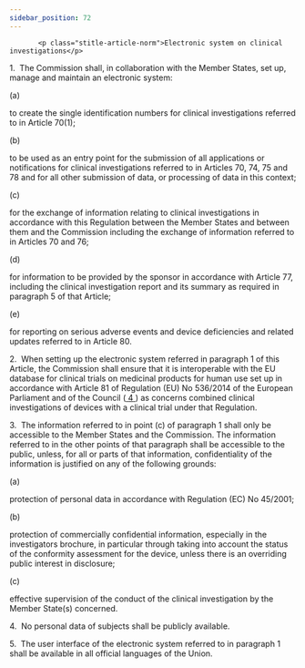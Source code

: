 ```yaml
---
sidebar_position: 72
---
```

           <p class="stitle-article-norm">Electronic system on clinical investigations</p>
   <p class="norm">1.&nbsp;&nbsp;The Commission shall, in collaboration 
with the Member&nbsp;States, set up, manage and maintain an electronic 
system:</p>
   <div class="grid-container grid-list">
      <div class="list grid-list-column-1">
         <span>(a)&nbsp;</span>
      </div>
      <div class="grid-list-column-2">
         <p class="norm">to create the single identification numbers for clinical investigations referred to in Article&nbsp;70(1);</p>
      </div>
   </div>
   <div class="grid-container grid-list">
      <div class="list grid-list-column-1">
         <span>(b)&nbsp;</span>
      </div>
      <div class="grid-list-column-2">
         <p class="norm">to be used as an entry point for the submission
 of all applications or notifications for clinical investigations 
referred to in Articles&nbsp;70, 74, 75 and 78 and for all other 
submission of data, or processing of data in this context;</p>
      </div>
   </div>
   <div class="grid-container grid-list">
      <div class="list grid-list-column-1">
         <span>(c)&nbsp;</span>
      </div>
      <div class="grid-list-column-2">
         <p class="norm">for the exchange of information relating to 
clinical investigations in accordance with this Regulation between the 
Member&nbsp;States and between them and the Commission including the 
exchange of information referred to in Articles&nbsp;70 and&nbsp;76;</p>
      </div>
   </div>
   <div class="grid-container grid-list">
      <div class="list grid-list-column-1">
         <span>(d)&nbsp;</span>
      </div>
      <div class="grid-list-column-2">
         <p class="norm">for information to be provided by the sponsor 
in accordance with Article&nbsp;77, including the clinical investigation
 report and its summary as required in paragraph&nbsp;5 of that Article;</p>
      </div>
   </div>
   <div class="grid-container grid-list">
      <div class="list grid-list-column-1">
         <span>(e)&nbsp;</span>
      </div>
      <div class="grid-list-column-2">
         <p class="norm">for reporting on serious adverse events and device deficiencies and related updates referred to in Article&nbsp;80.</p>
      </div>
   </div>
   <p class="norm">2.&nbsp;&nbsp;When setting up the electronic system 
referred in paragraph&nbsp;1 of this Article, the Commission shall 
ensure that it is interoperable with the EU database for clinical trials
 on medicinal products for human use set up in accordance with 
Article&nbsp;81 of Regulation&nbsp;(EU)&nbsp;No&nbsp;536/2014 of the 
European Parliament and of the Council&nbsp;(<a href="#E0004" id="src.E0004">
         <span class="superscript">4</span>
      </a>) as concerns combined clinical investigations of devices with a clinical trial under that Regulation.</p>
   <p class="norm">3.&nbsp;&nbsp;The information referred to in 
point&nbsp;(c) of paragraph&nbsp;1 shall only be accessible to the 
Member&nbsp;States and the Commission. The information referred to in 
the other points of that paragraph&nbsp;shall be accessible to the 
public, unless, for all or parts of that information, confidentiality of
 the information is justified on any of the following grounds:</p>
   <div class="grid-container grid-list">
      <div class="list grid-list-column-1">
         <span>(a)&nbsp;</span>
      </div>
      <div class="grid-list-column-2">
         <p class="norm">protection of personal data in accordance with Regulation&nbsp;(EC)&nbsp;No&nbsp;45/2001;</p>
      </div>
   </div>
   <div class="grid-container grid-list">
      <div class="list grid-list-column-1">
         <span>(b)&nbsp;</span>
      </div>
      <div class="grid-list-column-2">
         <p class="norm">protection of commercially confidential 
information, especially in the investigators brochure, in particular 
through taking into account the status of the conformity assessment for 
the device, unless there is an overriding public interest in disclosure;</p>
      </div>
   </div>
   <div class="grid-container grid-list">
      <div class="list grid-list-column-1">
         <span>(c)&nbsp;</span>
      </div>
      <div class="grid-list-column-2">
         <p class="norm">effective supervision of the conduct of the clinical investigation by the Member&nbsp;State(s) concerned.</p>
      </div>
   </div>
   <p class="norm">4.&nbsp;&nbsp;No&nbsp;personal data of subjects shall be publicly available.</p>
   <p class="norm">5.&nbsp;&nbsp;The user interface of the electronic 
system referred to in paragraph&nbsp;1 shall be available in all 
official languages of the Union.</p>